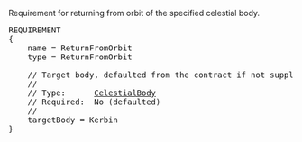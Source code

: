 Requirement for returning from orbit of the specified celestial body.

<pre>
REQUIREMENT
{
    name = ReturnFromOrbit
    type = ReturnFromOrbit

    // Target body, defaulted from the contract if not supplied.
    //
    // Type:      <a href="CelestialBody-Type">CelestialBody</a>
    // Required:  No (defaulted)
    //
    targetBody = Kerbin
}
</pre>

